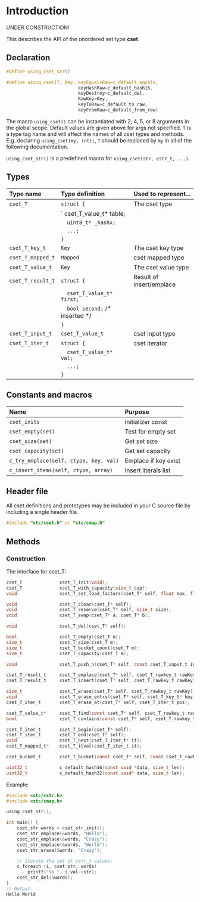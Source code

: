 # Introduction

UNDER CONSTRUCTION!

This describes the API of the unordered set type **cset**.

## Declaration

```c
#define using_cset_str()

#define using_cset(T, Key, keyEqualsRaw=c_default_equals,
                           keyHashRaw=c_default_hash16,
                           keyDestroy=c_default_del,
                           RawKey=Key,
                           keyToRaw=c_default_to_raw,
                           keyFromRaw=c_default_from_raw)
```
The macro `using_cset()` can be instantiated with 2, 4, 5, or 8 arguments in the global scope.
Default values are given above for args not specified. `T` is a type tag name and
will affect the names of all cset types and methods. E.g. declaring `using_cset(my, int);`, `T` should
be replaced by `my` in all of the following documentation.

`using_cset_str()` is a predefined macro for `using_cset(str, cstr_t, ...)`.

## Types

| Type name            | Type definition                       | Used to represent...               |
|:---------------------|:--------------------------------------|:-----------------------------------|
| `cset_T`             | `struct {`                            | The cset type                      |
|                      | `  cset_T_value_t* table;             |                                    |
|                      | `  uint8_t* _hashx;`                  |                                    |
|                      | `  ...;`                              |                                    |
|                      | `}`                                   |                                    |
| `cset_T_key_t`       | `Key`                                 | The cset key type                  |
| `cset_T_mapped_t`    | `Mapped`                              | cset mapped type                   |
| `cset_T_value_t`     | `Key`                                 | The cset value type                |
| `cset_T_result_t`    | `struct {`                            | Result of insert/emplace           |
|                      | `  cset_T_value_t* first;`            |                                    |
|                      | `  bool second;` /* inserted */       |                                    |
|                      | `}`                                   |                                    |
| `cset_T_input_t`     | `cset_T_value_t`                      | cset input type                    |
| `cset_T_iter_t`      | `struct {`                            | cset iterator                      |
|                      | `  cset_T_value_t* val;`              |                                    |
|                      | `  ...;`                              |                                    |
|                      | `}`                                   |                                    |

## Constants and macros

| Name                                            | Purpose                  |
|:------------------------------------------------|:-------------------------|
|  `cset_inits`                                   | Initializer const        |
|  `cset_empty(set)`                              | Test for empty set       |
|  `cset_size(set)`                               | Get set size             |
|  `cset_capacity(set)`                           | Get set capacity         |
|  `c_try_emplace(self, ctype, key, val)`         | Emplace if key exist     |
|  `c_insert_items(self, ctype, array)`           | Insert literals list     |

## Header file

All cset definitions and prototypes may be included in your C source file by including a single header file.

```c
#include "stc/cset.h" or "stc/cmap.h"
```
## Methods

### Construction

The interface for cset_T:
```c
cset_T              cset_T_init(void);
cset_T              cset_T_with_capacity(size_t cap);
void                cset_T_set_load_factors(cset_T* self, float max, float shrink);

void                cset_T_clear(cset_T* self);
void                cset_T_reserve(cset_T* self, size_t size);
void                cset_T_swap(cset_T* a, cset_T* b);

void                cset_T_del(cset_T* self);

bool                cset_T_empty(cset_T m);
size_t              cset_T_size(cset_T m);
size_t              cset_T_bucket_count(cset_T m);
size_t              cset_T_capacity(cset_T m);

void                cset_T_push_n(cset_T* self, const cset_T_input_t in[], size_t size);

cset_T_result_t     cset_T_emplace(cset_T* self, cset_T_rawkey_t rawKey);
cset_T_result_t     cset_T_insert(cset_T* self, cset_T_rawkey_t rawKey);

size_t              cset_T_erase(cset_T* self, cset_T_rawkey_t rawKey);
void                cset_T_erase_entry(cset_T* self, cset_T_key_t* key);
cset_T_iter_t       cset_T_erase_at(cset_T* self, cset_T_iter_t pos);

cset_T_value_t*     cset_T_find(const cset_T* self, cset_T_rawkey_t rawKey);
bool                cset_T_contains(const cset_T* self, cset_T_rawkey_t rawKey);

cset_T_iter_t       cset_T_begin(cset_T* self);
cset_T_iter_t       cset_T_end(cset_T* self);
void                cset_T_next(cset_T_iter_t* it);
cset_T_mapped_t*    cset_T_itval(cset_T_iter_t it);

cset_bucket_t       cset_T_bucket(const cset_T* self, const cset_T_rawkey_t* rawKeyPtr);

uint32_t            c_default_hash16(const void *data, size_t len);
uint32_t            c_default_hash32(const void* data, size_t len);
```

Example:
```c
#include <stc/cstr.h>
#include <stc/cmap.h>

using_cset_str();

int main() {
    cset_str words = cset_str_init();
    cset_str_emplace(&words, "Hello");
    cset_str_emplace(&words, "Crazy");
    cset_str_emplace(&words, "World");
    cset_str_erase(&words, "Crazy");

    // iterate the set of cstr_t values:
    c_foreach (i, cset_str, words)
        printf("%s ", i.val->str);
    cset_str_del(&words);
}
// Output:
Hello World
```
